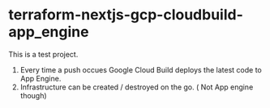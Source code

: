 # terraform-nextjs-gcp-cloudbuild-app_engine

This is a test project.
1. Every time a push occues Google Cloud Build deploys the latest code to App Engine.
2. Infrastructure can be created / destroyed on the go. ( Not App engine though)
